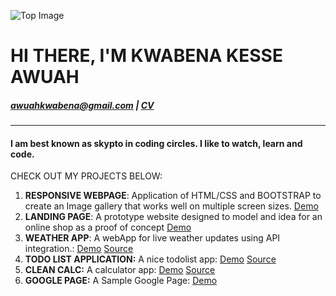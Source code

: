 ![Top Image](skypto.github.io/images/chair.jpg)
# **HI THERE, I'M KWABENA KESSE AWUAH**

##### <awuahkwabena@gmail.com>      |     [CV](https://github.com/)
----

#### I am best known as **skypto** in coding circles. I like to watch, learn and code.

CHECK OUT MY PROJECTS BELOW: 
1. **RESPONSIVE WEBPAGE**: Application of HTML/CSS and BOOTSTRAP to create an Image gallery that works well on multiple screen sizes. [Demo](https://skypto.github.io/responsive_page/)
2. **LANDING PAGE**: A prototype website designed to model and idea for an online shop as a proof of concept [Demo](https://skypto.github.io/thepetshopgh/)
3. **WEATHER APP**: A webApp for live weather updates using API integration.: [Demo](https://skypto.github.io/weatherApp/)      [Source](https://github.com/skypto/weatherApp)
4. **TODO LIST APPLICATION:** A nice todolist app: [Demo](https://skypto.github.io/todo/)  [Source](https://github.com/skypto/todo/tree/master)
5. **CLEAN CALC:** A calculator app: [Demo](https://skypto.github.io/cleancalc/)  [Source](https://github.com/skypto/cleancalc)
6. **GOOGLE PAGE:** A Sample Google Page: [Demo](https://skypto.github.io/google_page/)

